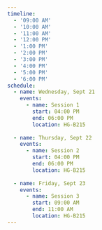 ```yaml
---
timeline:
  - '09:00 AM'
  - '10:00 AM'
  - '11:00 AM'
  - '12:00 PM'
  - '1:00 PM'
  - '2:00 PM'
  - '3:00 PM'
  - '4:00 PM'
  - '5:00 PM'
  - '6:00 PM'
schedule:
  - name: Wednesday, Sept 21
    events:
      - name: Session 1
        start: 04:00 PM
        end: 06:00 PM
        location: HG-B215
        
  - name: Thursday, Sept 22
    events:
      - name: Session 2
        start: 04:00 PM
        end: 06:00 PM
        location: HG-B215
        
  - name: Friday, Sept 23
    events:
      - name: Session 3
        start: 09:00 AM
        end: 11:00 AM
        location: HG-B215
---
```

